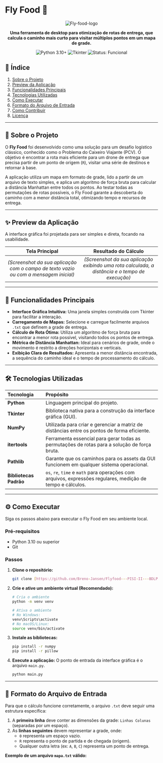 # Fly Food 🚁

<p align="center">
  <img src="https://i.ibb.co/TxftJ0c5/Fly-food-logo.png" alt="Fly-food-logo" border="0">
</p>

<p align="center">
  <strong>Uma ferramenta de desktop para otimização de rotas de entrega, que calcula o caminho mais curto para visitar múltiplos pontos em um mapa de grade.</strong>
</p>

<p align="center">
  <img src="https://img.shields.io/badge/Python-3.10+-blue?style=for-the-badge&logo=python" alt="Python 3.10+">
  <img src="https://img.shields.io/badge/GUI-Tkinter-orange?style=for-the-badge" alt="Tkinter">
  <img src="https://img.shields.io/badge/Status-Funcional-green?style=for-the-badge" alt="Status: Funcional">
</p>

## 📜 Índice

1.  [Sobre o Projeto](#-sobre-o-projeto)
2.  [Preview da Aplicação](#-preview-da-aplicação)
3.  [Funcionalidades Principais](#-funcionalidades-principais)
4.  [Tecnologias Utilizadas](#-tecnologias-utilizadas)
5.  [Como Executar](#-como-executar)
6.  [Formato do Arquivo de Entrada](#-formato-do-arquivo-de-entrada)
7.  [Como Contribuir](#-como-contribuir)
8.  [Licença](#-licença)

---

## 🎯 Sobre o Projeto

O **Fly Food** foi desenvolvido como uma solução para um desafio logístico clássico, conhecido como o Problema do Caixeiro Viajante (PCV). O objetivo é encontrar a rota mais eficiente para um drone de entrega que precisa partir de um ponto de origem (`R`), visitar uma série de destinos e retornar à base.

A aplicação utiliza um mapa em formato de grade, lido a partir de um arquivo de texto simples, e aplica um algoritmo de força bruta para calcular a distância Manhattan entre todos os pontos. Ao testar todas as permutações de rotas possíveis, o Fly Food garante a descoberta do caminho com a menor distância total, otimizando tempo e recursos de entrega.

---

## ✨ Preview da Aplicação

A interface gráfica foi projetada para ser simples e direta, focando na usabilidade.

| Tela Principal | Resultado do Cálculo |
| :---: | :---: |
| *<center>(Screenshot da sua aplicação com o campo de texto vazio ou com a mensagem inicial)</center>* | *<center>(Screenshot da sua aplicação exibindo uma rota calculada, a distância e o tempo de execução)</center>* |

---

## 🚀 Funcionalidades Principais

-   **Interface Gráfica Intuitiva:** Uma janela simples construída com Tkinter para facilitar a interação.
-   **Carregamento de Mapas:** Selecione e carregue facilmente arquivos `.txt` que definem a grade de entrega.
-   **Cálculo de Rota Ótima:** Utiliza um algoritmo de força bruta para encontrar a menor rota possível, visitando todos os pontos de entrega.
-   **Métrica de Distância Manhattan:** Ideal para cenários de grade, onde o movimento é restrito a direções horizontais e verticais.
-   **Exibição Clara de Resultados:** Apresenta a menor distância encontrada, a sequência do caminho ideal e o tempo de processamento do cálculo.

---

## 🛠️ Tecnologias Utilizadas

| Tecnologia | Propósito |
| :--- | :--- |
| **Python** | Linguagem principal do projeto. |
| **Tkinter** | Biblioteca nativa para a construção da interface gráfica (GUI). |
| **NumPy** | Utilizada para criar e gerenciar a matriz de distâncias entre os pontos de forma eficiente. |
| **itertools** | Ferramenta essencial para gerar todas as permutações de rotas para a solução de força bruta. |
| **Pathlib** | Garante que os caminhos para os assets da GUI funcionem em qualquer sistema operacional. |
| **Bibliotecas Padrão** | `os`, `re`, `time` e `math` para operações com arquivos, expressões regulares, medição de tempo e cálculos. |

---

## ⚙️ Como Executar

Siga os passos abaixo para executar o Fly Food em seu ambiente local.

### Pré-requisitos
-   Python 3.10 ou superior
-   Git

### Passos

1.  **Clone o repositório:**
    ```bash
    git clone [https://github.com/Breno-Jansen/Flyfood---PISI-II---BDLP.git](https://github.com/Breno-Jansen/Flyfood---PISI-II---BDLP.git)
    ```

2.  **Crie e ative um ambiente virtual (Recomendado):**
    ```bash
    # Cria o ambiente
    python -m venv venv

    # Ativa o ambiente
    # No Windows:
    venv\Scripts\activate
    # No macOS/Linux:
    source venv/bin/activate
    ```
    
3.  **Instale as bibliotecas:**
    
    ```bash
    pip install -r numpy
    pip install -r pillow
    ```

4.  **Execute a aplicação:**
    O ponto de entrada da interface gráfica é o arquivo `main.py`.
    ```bash
    python main.py
    ```

---

## 📄 Formato do Arquivo de Entrada

Para que o cálculo funcione corretamente, o arquivo `.txt` deve seguir uma estrutura específica:

1.  A **primeira linha** deve conter as dimensões da grade: `Linhas Colunas` (separadas por um espaço).
2.  As **linhas seguintes** devem representar a grade, onde:
    -   `0` representa um espaço vazio.
    -   `R` representa o ponto de partida e de chegada (origem).
    -   Qualquer outra letra (ex: `A`, `B`, `C`) representa um ponto de entrega.

**Exemplo de um arquivo `mapa.txt` válido:**
